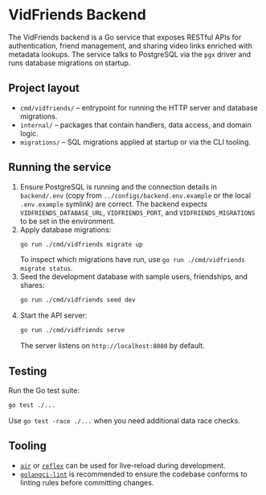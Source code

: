 # VidFriends Backend

The VidFriends backend is a Go service that exposes RESTful APIs for authentication,
friend management, and sharing video links enriched with metadata lookups. The
service talks to PostgreSQL via the `pgx` driver and runs database migrations on
startup.

## Project layout

- `cmd/vidfriends/` – entrypoint for running the HTTP server and database migrations.
- `internal/` – packages that contain handlers, data access, and domain logic.
- `migrations/` – SQL migrations applied at startup or via the CLI tooling.

## Running the service

1. Ensure PostgreSQL is running and the connection details in `backend/.env`
   (copy from `../configs/backend.env.example` or the local `.env.example`
   symlink) are correct. The backend expects
   `VIDFRIENDS_DATABASE_URL`, `VIDFRIENDS_PORT`, and `VIDFRIENDS_MIGRATIONS` to be
   set in the environment.
2. Apply database migrations:
   ```bash
   go run ./cmd/vidfriends migrate up
   ```
   To inspect which migrations have run, use `go run ./cmd/vidfriends migrate status`.
3. Seed the development database with sample users, friendships, and shares:
   ```bash
   go run ./cmd/vidfriends seed dev
   ```
4. Start the API server:
   ```bash
   go run ./cmd/vidfriends serve
   ```
   The server listens on `http://localhost:8080` by default.

## Testing

Run the Go test suite:

```bash
go test ./...
```

Use `go test -race ./...` when you need additional data race checks.

## Tooling

- [`air`](https://github.com/cosmtrek/air) or [`reflex`](https://github.com/cespare/reflex)
  can be used for live-reload during development.
- [`golangci-lint`](https://golangci-lint.run/) is recommended to ensure the codebase
  conforms to linting rules before committing changes.
